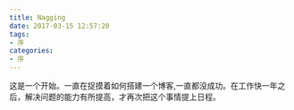 ```yaml
---
title: Nagging
date: 2017-03-15 12:57:20
tags: 
- 序
categories: 
- 序
---
```

这是一个开始。一直在捉摸着如何搭建一个博客,一直都没成功。在工作快一年之后，解决问题的能力有所提高，才再次把这个事情提上日程。

<!-- more -->